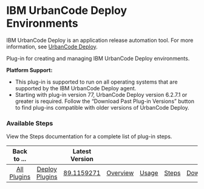 
# IBM UrbanCode Deploy Environments

IBM UrbanCode Deploy is an application release automation tool. For more information, see [UrbanCode Deploy](https://www.ibm.com/cloud/urbancode).

Plug-in for creating and managing IBM UrbanCode Deploy environments.


**Platform Support:**


* This plug-in is supported to run on all operating systems that are supported by the IBM UrbanCode Deploy agent.
* Starting with plug-in version 77, UrbanCode Deploy version 6.2.7.1 or greater is required. Follow the “Download Past Plug-in Versions” button to find plug-ins compatible with older versions of UrbanCode Deploy.


### Available Steps

View the Steps documentation for a complete list of plug-in steps.



|Back to ...||Latest Version|||||
| :---: | :---: | :---: | :---: | :---: | :---: | :---: |
|[All Plugins](../../index.md)|[Deploy Plugins](../README.md)|[89.1159271](https://raw.githubusercontent.com/UrbanCode/IBM-UCD-PLUGINS/main/files/uDeploy-Environment/ucd-uDeploy-Environment-89.1159271.zip)|[Overview](overview.md)|[Usage](usage.md)|[Steps](steps.md)|[Downloads](downloads.md)|
